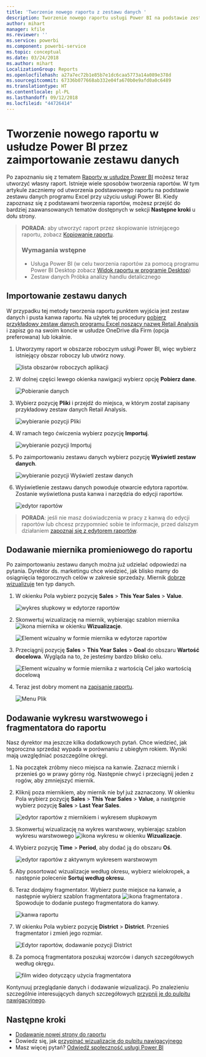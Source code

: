 ```yaml
---
title: 'Tworzenie nowego raportu z zestawu danych '
description: Tworzenie nowego raportu usługi Power BI na podstawie zestawu danych.
author: mihart
manager: kfile
ms.reviewer: ''
ms.service: powerbi
ms.component: powerbi-service
ms.topic: conceptual
ms.date: 03/24/2018
ms.author: mihart
LocalizationGroup: Reports
ms.openlocfilehash: a27a7ec72b1e85b7e1dc6caa5773a14a089e378d
ms.sourcegitcommit: 67336b077668ab332e04fa670b0e9afd0a0c6489
ms.translationtype: HT
ms.contentlocale: pl-PL
ms.lasthandoff: 09/12/2018
ms.locfileid: "44726414"
---
```

# <a name="create-a-new-report-in-power-bi-service-by-importing-a-dataset"></a>Tworzenie nowego raportu w usłudze Power BI przez zaimportowanie zestawu danych
Po zapoznaniu się z tematem [Raporty w usłudze Power BI](service-reports.md) możesz teraz utworzyć własny raport. Istnieje wiele sposobów tworzenia raportów. W tym artykule zaczniemy od utworzenia podstawowego raportu na podstawie zestawu danych programu Excel przy użyciu usługi Power BI. Kiedy zapoznasz się z podstawami tworzenia raportów, możesz przejść do bardziej zaawansowanych tematów dostępnych w sekcji **Następne kroki** u dołu strony.  

> **PORADA**: aby utworzyć raport przez skopiowanie istniejącego raportu, zobacz [Kopiowanie raportu](power-bi-report-copy.md).
> 
> ### <a name="prerequisites"></a>Wymagania wstępne
> - Usługa Power BI (w celu tworzenia raportów za pomocą programu Power BI Desktop zobacz [Widok raportu w programie Desktop](desktop-report-view.md))  
> - Zestaw danych Próbka analizy handlu detalicznego

## <a name="import-the-dataset"></a>Importowanie zestawu danych
W przypadku tej metody tworzenia raportu punktem wyjścia jest zestaw danych i pusta kanwa raportu. Na użytek tej procedury [pobierz przykładowy zestaw danych programu Excel noszący nazwę Retail Analysis](http://go.microsoft.com/fwlink/?LinkId=529778) i zapisz go na swoim koncie w usłudze OneDrive dla Firm (opcja preferowana) lub lokalnie.

1. Utworzymy raport w obszarze roboczym usługi Power BI, więc wybierz istniejący obszar roboczy lub utwórz nowy.
   
   ![lista obszarów roboczych aplikacji](media/service-report-create-new/power-bi-workspaces2.png)
2. W dolnej części lewego okienka nawigacji wybierz opcję **Pobierz dane**.
   
   ![Pobieranie danych](media/service-report-create-new/power-bi-get-data3.png)
3. Wybierz pozycję **Pliki** i przejdź do miejsca, w którym został zapisany przykładowy zestaw danych Retail Analysis.
   
    ![wybieranie pozycji Pliki](media/service-report-create-new/power-bi-select-files.png)
4. W ramach tego ćwiczenia wybierz pozycję **Importuj**.
   
   ![wybieranie pozycji Importuj](media/service-report-create-new/power-bi-import.png)
5. Po zaimportowaniu zestawu danych wybierz pozycję **Wyświetl zestaw danych**.
   
   ![wybieranie pozycji Wyświetl zestaw danych](media/service-report-create-new/power-bi-view-dataset.png)
6. Wyświetlenie zestawu danych powoduje otwarcie edytora raportów.  Zostanie wyświetlona pusta kanwa i narzędzia do edycji raportów.
   
   ![edytor raportów](media/service-report-create-new/power-bi-blank-report.png)

> **PORADA**: jeśli nie masz doświadczenia w pracy z kanwą do edycji raportów lub chcesz przypomnieć sobie te informacje, przed dalszym działaniem [zapoznaj się z edytorem raportów](service-the-report-editor-take-a-tour.md).
> 
> 

## <a name="add-a-radial-gauge-to-the-report"></a>Dodawanie miernika promieniowego do raportu
Po zaimportowaniu zestawu danych można już udzielać odpowiedzi na pytania.  Dyrektor ds. marketingu chce wiedzieć, jak blisko mamy do osiągnięcia tegorocznych celów w zakresie sprzedaży. Miernik [dobrze wizualizuje](visuals/power-bi-report-visualizations.md) ten typ danych.

1. W okienku Pola wybierz pozycję **Sales** > **This Year Sales** > **Value**.
   
    ![wykres słupkowy w edytorze raportów](media/service-report-create-new/power-bi-report-step1.png)
2. Skonwertuj wizualizację na miernik, wybierając szablon miernika ![ikona miernika](media/service-report-create-new/powerbi-gauge-icon.png) w okienku **Wizualizacje**.
   
    ![Element wizualny w formie miernika w edytorze raportów](media/service-report-create-new/power-bi-report-step2.png)
3. Przeciągnij pozycję **Sales** > **This Year Sales** > **Goal** do obszaru **Wartość docelowa**. Wygląda na to, że jesteśmy bardzo blisko celu.
   
    ![Element wizualny w formie miernika z wartością Cel jako wartością docelową](media/service-report-create-new/power-bi-report-step3.png)
4. Teraz jest dobry moment na [zapisanie raportu](service-report-save.md).
   
   ![Menu Plik](media/service-report-create-new/powerbi-save.png)

## <a name="add-an-area-chart-and-slicer-to-the-report"></a>Dodawanie wykresu warstwowego i fragmentatora do raportu
Nasz dyrektor ma jeszcze kilka dodatkowych pytań. Chce wiedzieć, jak tegoroczna sprzedaż wypada w porównaniu z ubiegłym rokiem. Wyniki mają uwzględniać poszczególne okręgi.

1. Na początek zróbmy nieco miejsca na kanwie. Zaznacz miernik i przenieś go w prawy górny róg. Następnie chwyć i przeciągnij jeden z rogów, aby zmniejszyć miernik.
2. Kliknij poza miernikiem, aby miernik nie był już zaznaczony. W okienku Pola wybierz pozycję **Sales** > **This Year Sales** > **Value**, a następnie wybierz pozycję **Sales** > **Last Year Sales**.
   
    ![edytor raportów z miernikiem i wykresem słupkowym](media/service-report-create-new/power-bi-report-step4.png)
3. Skonwertuj wizualizację na wykres warstwowy, wybierając szablon wykresu warstwowego ![ikona wykresu](media/service-report-create-new/power-bi-areachart-icon.png) w okienku **Wizualizacje**.
4. Wybierz pozycję **Time** > **Period**, aby dodać ją do obszaru **Oś**.
   
    ![edytor raportów z aktywnym wykresem warstwowym](media/service-report-create-new/power-bi-report-step5.png)
5. Aby posortować wizualizacje według okresu, wybierz wielokropek, a następnie polecenie **Sortuj według okresu**.
6. Teraz dodajmy fragmentator. Wybierz puste miejsce na kanwie, a następnie wybierz szablon fragmentatora ![ikona fragmentatora](media/service-report-create-new/power-bi-slicer-icon.png)    . Spowoduje to dodanie pustego fragmentatora do kanwy.
   
    ![kanwa raportu](media/service-report-create-new/power-bi-report-step6.png)    
7. W okienku Pola wybierz pozycję **District** > **District**. Przenieś fragmentator i zmień jego rozmiar.
   
    ![Edytor raportów, dodawanie pozycji District](media/service-report-create-new/power-bi-report-step7.png)  
8. Za pomocą fragmentatora poszukaj wzorców i danych szczegółowych według okręgu.
   
   ![film wideo dotyczący użycia fragmentatora](media/service-report-create-new/power-bi-slicer-video2.gif)  

Kontynuuj przeglądanie danych i dodawanie wizualizacji. Po znalezieniu szczególnie interesujących danych szczegółowych [przypnij je do pulpitu nawigacyjnego](service-dashboard-pin-tile-from-report.md).

## <a name="next-steps"></a>Następne kroki
* [Dodawanie nowej strony do raportu](power-bi-report-add-page.md)  
* Dowiedz się, jak [przypinać wizualizacje do pulpitu nawigacyjnego](service-dashboard-pin-tile-from-report.md)   
* Masz więcej pytań? [Odwiedź społeczność usługi Power BI](http://community.powerbi.com/)

